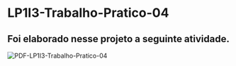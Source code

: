 # LP1I3-Trabalho-Pratico-04

## Foi elaborado nesse projeto a seguinte atividade.

![PDF-LP1I3-Trabalho-Pratico-04](https://github.com/NikolasCaldeira/LP1I3-Trabalho-Pratico-04/blob/main/LP1I3_TP04.jpg)
